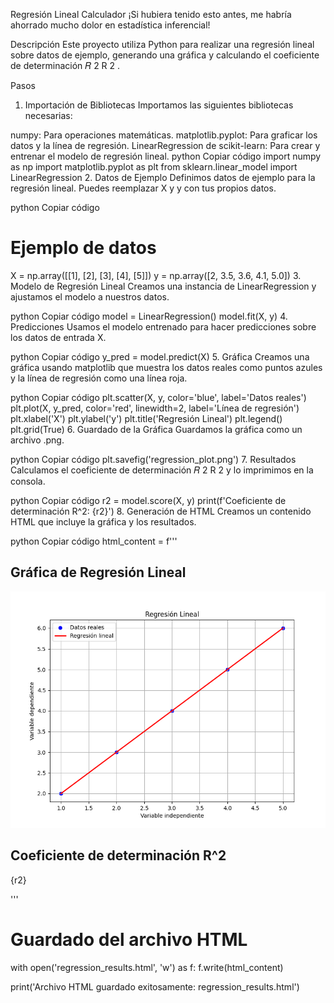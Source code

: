 Regresión Lineal Calculador
¡Si hubiera tenido esto antes, me habría ahorrado mucho dolor en estadística inferencial!

Descripción
Este proyecto utiliza Python para realizar una regresión lineal sobre datos de ejemplo, generando una gráfica y calculando el coeficiente de determinación 
𝑅
2
R 
2
 .

Pasos
1. Importación de Bibliotecas
Importamos las siguientes bibliotecas necesarias:

numpy: Para operaciones matemáticas.
matplotlib.pyplot: Para graficar los datos y la línea de regresión.
LinearRegression de scikit-learn: Para crear y entrenar el modelo de regresión lineal.
python
Copiar código
import numpy as np
import matplotlib.pyplot as plt
from sklearn.linear_model import LinearRegression
2. Datos de Ejemplo
Definimos datos de ejemplo para la regresión lineal. Puedes reemplazar X y y con tus propios datos.

python
Copiar código
# Ejemplo de datos
X = np.array([[1], [2], [3], [4], [5]])
y = np.array([2, 3.5, 3.6, 4.1, 5.0])
3. Modelo de Regresión Lineal
Creamos una instancia de LinearRegression y ajustamos el modelo a nuestros datos.

python
Copiar código
model = LinearRegression()
model.fit(X, y)
4. Predicciones
Usamos el modelo entrenado para hacer predicciones sobre los datos de entrada X.

python
Copiar código
y_pred = model.predict(X)
5. Gráfica
Creamos una gráfica usando matplotlib que muestra los datos reales como puntos azules y la línea de regresión como una línea roja.

python
Copiar código
plt.scatter(X, y, color='blue', label='Datos reales')
plt.plot(X, y_pred, color='red', linewidth=2, label='Línea de regresión')
plt.xlabel('X')
plt.ylabel('y')
plt.title('Regresión Lineal')
plt.legend()
plt.grid(True)
6. Guardado de la Gráfica
Guardamos la gráfica como un archivo .png.

python
Copiar código
plt.savefig('regression_plot.png')
7. Resultados
Calculamos el coeficiente de determinación 
𝑅
2
R 
2
  y lo imprimimos en la consola.

python
Copiar código
r2 = model.score(X, y)
print(f'Coeficiente de determinación R^2: {r2}')
8. Generación de HTML
Creamos un contenido HTML que incluye la gráfica y los resultados.

python
Copiar código
html_content = f'''
<!DOCTYPE html>
<html>
<head>
  <title>Resultados de Regresión Lineal</title>
</head>
<body>
  <h2>Gráfica de Regresión Lineal</h2>
  <img src="regression_plot.png" alt="Gráfica de Regresión Lineal">
  <h2>Coeficiente de determinación R^2</h2>
  <p>{r2}</p>
</body>
</html>
'''

# Guardado del archivo HTML
with open('regression_results.html', 'w') as f:
    f.write(html_content)

print('Archivo HTML guardado exitosamente: regression_results.html')

